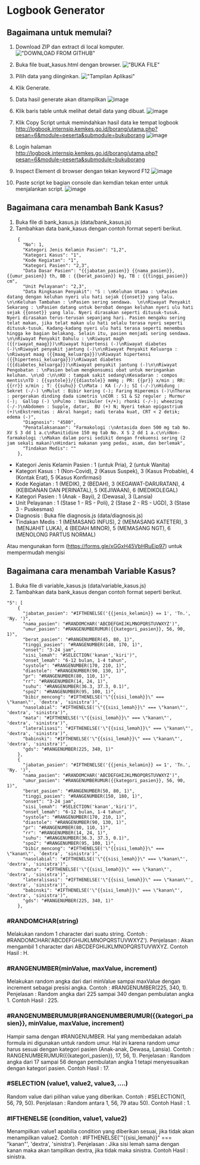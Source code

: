 # Logbook Generator

## Bagaimana untuk memulai?

1. Download ZIP dan extract di local komputer.
!["DOWNLOAD FROM GITHUB"](https://user-images.githubusercontent.com/53747430/125223274-b109b380-e2f5-11eb-9ad9-c97f560036aa.png) 

2. Buka file buat_kasus.html dengan browser.
!["BUKA FILE"](https://user-images.githubusercontent.com/53747430/125224057-05616300-e2f7-11eb-89da-4084a48d7e5c.png) 

3. Pilih data yang diinginkan.
!["Tampilan Aplikasi"](https://user-images.githubusercontent.com/53747430/125224339-a4865a80-e2f7-11eb-941a-b350968a3ec2.png) 

4. Klik Generate.
5. Data hasil generate akan ditampilkan
![image](https://user-images.githubusercontent.com/53747430/125224600-237b9300-e2f8-11eb-8048-57324d9dc93c.png)

6. Klik baris table untuk melihat detail data yang dibuat.
![image](https://user-images.githubusercontent.com/53747430/125224926-9edd4480-e2f8-11eb-8881-f038cfc34cd6.png)

7. Klik Copy Script untuk memindahkan hasil data ke tempat logbook http://logbook.internsip.kemkes.go.id/borang/utama.php?pesan=6&module=peserta&submodule=bukuborang
![image](https://user-images.githubusercontent.com/53747430/129784792-82344770-7c49-4a93-82c5-6dea56cb3c64.png)

8. Login halaman http://logbook.internsip.kemkes.go.id/borang/utama.php?pesan=6&module=peserta&submodule=bukuborang

9. Inspect Element di browser dengan tekan keyword F12
![image](https://user-images.githubusercontent.com/53747430/129785123-00487b22-a56f-412e-8180-8423fdbf7696.png)

10. Paste script ke bagian console dan kemdian tekan enter untuk menjalankan script.
![image](https://user-images.githubusercontent.com/53747430/129785372-c1635beb-ffc1-4c2f-879a-840d1fadf5c5.png)

## Bagaimana cara menambah Bank Kasus?

1. Buka file di bank_kasus.js (data/bank_kasus.js)
2. Tambahkan data bank_kasus dengan contoh format seperti berikut.
```
    {
      "No": 1,
      "Kategori Jenis Kelamin Pasien": "1,2",
      "Kategori Kasus": "1",
      "Kode Kegiatan": "1",
      "Kategori Pasien": "2,3",
      "Data Dasar Pasien": "{{jabatan_pasien}} {{nama_pasien}}, {{umur_pasien}} th, BB : {{berat_pasien}} kg, TB : {{tinggi_pasien}} cm",
      "Unit Pelayanan": "2,3",
      "Data Ringkasan Penyakit": "S : \nKeluhan Utama : \nPasien datang dengan keluhan nyeri ulu hati sejak {{onset}} yang lalu. \n\nKeluhan Tambahan : \nPasien sering sendawa.  \n\nRiwayat Penyakit Sekarang : \nPasien datang untuk berobat dengan keluhan nyeri ulu hati sejak {{onset}} yang lalu. Nyeri dirasakan seperti ditusuk-tusuk. Nyeri dirasakan terus-terusan sepanjang hari. Pasien mengaku sering telat makan, jika telat makan ulu hati selalu terasa nyeri seperti ditusuk-tusuk. Kadang-kadang nyeri ulu hati terasa seperti menembus hingga ke bagian belakang. Selain itu, pasien menjadi sering sendawa. \n\nRiwayat Penyakit Dahulu : \nRiwayat magh ({{riwayat_maag}})\nRiwayat hipertensi (-)\nRiwayat diabetes (-)\nRiwayat penyakit jantung (-)\n\nRiwayat Penyakit Keluarga : \nRiwayat maag ({{maag_keluarga}})\nRiwayat hipertensi ({{hipertensi_keluarga}})\nRiwayat diabetes ({{diabetes_keluarga}})\nRiwayat penyakit jantung (-)\n\nRiwayat Pengobatan : \nPasien belum mengkonsumsi obat untuk meringankan keluhan. \n\nO :\n\nKU : tampak sakit sedang\nKesadaran : compos mentis\nTD : {{systole}}/{{diastole}} mmHg ; PR: {{pr}} x/min ; RR: {{rr}} x/min ; T: {{suhu}} C\nMata : KA (-/-); SI (-/-)\nHidung : Sekret (-/-) \nMulut : Bibir kering (-); Faring Hiperemis (-)\nThorax : pergerakan dinding dada simetris \nCOR : S1 & S2 reguler ; Murmur (-);  Gallop (-) \nPulmo : Vesikuler (+/+); rhonki (-/-); wheezing (-/-)\nAbdomen : Supple, datar,  BU (+) N; Nyeri tekan epigastrium (+)\nEkstremitas : Akral hangat; nadi teraba kuat, CRT < 2 detik; edema (-)",
      "Diagnosis": "4580",
      "Penatalaksanaan": "Farmakologi :\nAntasida doen 500 mg tab No. XV S 3 dd 1 a.c\nRanitidine 150 mg tab No. X S 2 dd 1 a.c\n\nNon-farmakologi :\nMakan dalam porsi sedikit dengan frekuensi sering (2 jam sekali makan)\nHindari makanan yang pedas, asam, dan berlemak",
      "Tindakan Medis": ""
    },
```
-  Kategori Jenis Kelamin Pasien : 1 (untuk Pria), 2 (untuk Wanita)
-  Kategori Kasus : 1 (Non-Covid), 2 (Kasus Suspek), 3 (Kasus Probable), 4 (Kontak Erat), 5 (Kasus Konfirmasi)
-  Kode Kegiatan : 1 (MEDIK), 2 (BEDAH), 3 (KEGAWAT-DARURATAN), 4 (KEBIDANAN DAN PERINATAL), 5 (KEJIWAAN), 6 (MEDIKOLEGAL)
-  Kategori Pasien : 1 (Anak - Bayi), 2 (Dewasa), 3 (Lansia)
-  Unit Pelayanan : 1 (Stase 1 - RS - Poli), 2 (Stase 2 - RS - UGD), 3 (Stase 3 - Puskesmas)
-  Diagnosis : Buka file diagnosis.js (data/diagnosis.js)
-  Tindakan Medis : 1 (MEMASANG INFUS), 2 (MEMASANG KATETER), 3 (MENJAHIT LUKA), 4 (BEDAH MINOR), 5 (MEMASANG NGT), 6 (MENOLONG PARTUS NORMAL)

Atau mengunakan form (https://forms.gle/xGGxH45VbHRuEip97) untuk mempermudah mengisi

## Bagaimana cara menambah Variable Kasus?

1. Buka file di variable_kasus.js (data/variable_kasus.js)
2. Tambahkan data bank_kasus dengan contoh format seperti berikut.
```
"5": [
    {
      "jabatan_pasien": "#IFTHENELSE('{{jenis_kelamin}} == 1', 'Tn.', 'Ny. ')",
      "nama_pasien": "#RANDOMCHAR('ABCDEFGHIJKLMNOPQRSTUVWXYZ')",
      "umur_pasien": "#RANGENUMBERUMUR({{kategori_pasien}}, 56, 90, 1)",
      "berat_pasien": "#RANGENUMBER(45, 80, 1)",
      "tinggi_pasien": "#RANGENUMBER(140, 170, 1)",
      "onset": "3-24 jam",
      "sisi_lemah": "#SELECTION('kanan','kiri')",
      "onset_lemah": "6-12 bulan, 1-4 tahun",
      "systole": "#RANGENUMBER(170, 210, 1)",
      "diastole": "#RANGENUMBER(90, 130, 1)",
      "pr": "#RANGENUMBER(80, 110, 1)",
      "rr": "#RANGENUMBER(14, 24, 1)",
      "suhu": "#RANGENUMBER(36.3, 37.3, 0.1)",
      "spo2": "#RANGENUMBER(95, 100, 1)",
      "bibir_mencong": "#IFTHENELSE('\"{{sisi_lemah}}\" === \"kanan\"', 'dextra', 'sinistra')",
      "nasolabial": "#IFTHENELSE('\"{{sisi_lemah}}\" === \"kanan\"', 'dextra', 'sinistra')",
      "mata": "#IFTHENELSE('\"{{sisi_lemah}}\" === \"kanan\"', 'dextra', 'sinistra')",
      "lateralisasi": "#IFTHENELSE('\"{{sisi_lemah}}\" === \"kanan\"', 'dextra', 'sinistra')",
      "babinski": "#IFTHENELSE('\"{{sisi_lemah}}\" === \"kanan\"', 'dextra', 'sinistra')",
      "gds": "#RANGENUMBER(225, 340, 1)"
    },
    {
      "jabatan_pasien": "#IFTHENELSE('{{jenis_kelamin}} == 1', 'Tn.', 'Ny. ')",
      "nama_pasien": "#RANDOMCHAR('ABCDEFGHIJKLMNOPQRSTUVWXYZ')",
      "umur_pasien": "#RANGENUMBERUMUR({{kategori_pasien}}, 56, 90, 1)",
      "berat_pasien": "#RANGENUMBER(50, 80, 1)",
      "tinggi_pasien": "#RANGENUMBER(150, 180, 1)",
      "onset": "3-24 jam",
      "sisi_lemah": "#SELECTION('kanan','kiri')",
      "onset_lemah": "6-12 bulan, 1-4 tahun",
      "systole": "#RANGENUMBER(170, 210, 1)",
      "diastole": "#RANGENUMBER(90, 130, 1)",
      "pr": "#RANGENUMBER(80, 110, 1)",
      "rr": "#RANGENUMBER(14, 24, 1)",
      "suhu": "#RANGENUMBER(36.3, 37.3, 0.1)",
      "spo2": "#RANGENUMBER(95, 100, 1)",
      "bibir_mencong": "#IFTHENELSE('\"{{sisi_lemah}}\" === \"kanan\"', 'dextra', 'sinistra')",
      "nasolabial": "#IFTHENELSE('\"{{sisi_lemah}}\" === \"kanan\"', 'dextra', 'sinistra')",
      "mata": "#IFTHENELSE('\"{{sisi_lemah}}\" === \"kanan\"', 'dextra', 'sinistra')",
      "lateralisasi": "#IFTHENELSE('\"{{sisi_lemah}}\" === \"kanan\"', 'dextra', 'sinistra')",
      "babinski": "#IFTHENELSE('\"{{sisi_lemah}}\" === \"kanan\"', 'dextra', 'sinistra')",
      "gds": "#RANGENUMBER(225, 340, 1)"
    },
```

### #RANDOMCHAR(string)
Melakukan random 1 character dari suatu string.
Contoh : #RANDOMCHAR('ABCDEFGHIJKLMNOPQRSTUVWXYZ'). 
Penjelasan : Akan mengambil 1 character dari ABCDEFGHIJKLMNOPQRSTUVWXYZ.
Contoh Hasil : H.

### #RANGENUMBER(minValue, maxValue, increment)
Melakukan random angka dari dari minValue sampai maxValue dengan increment sebagai presisi angka.
Contoh : #RANGENUMBER(225, 340, 1).
Penjelasan : Random angka dari 225 sampai 340 dengan pembulatan angka 1.
Contoh Hasil : 225.

### #RANGENUMBERUMUR(#RANGENUMBERUMUR({{kategori_pasien}}, minValue, maxValue, increment)
Hampir sama dengan #RANGENUMBER. Hal yang membedakan adalah formula ini digunakan untuk random umur. Hal ini karena random umur harus sesuai dengan kategori pasien (Anak-anak, Dewasa, Lansia).
Contoh : RANGENUMBERUMUR({{kategori_pasien}}, 17, 56, 1).
Penjelasan : Random angka dari 17 sampai 56 dengan pembulatan angka 1 tetapi menyesuaikan dengan kategori pasien.
Contoh Hasil : 17.

### #SELECTION (value1, value2, value3, ....)
Random value dari pilihan value yang diberikan.
Contoh : #SELECTION(1, 56, 79, 50).
Penjelasan : Random antara 1, 56, 79 atau 50).
Contoh Hasil : 1.

### #IFTHENELSE (condition, value1, value2)
Menampilkan value1 apabilia condition yang diberikan sesuai, jika tidak akan menampilkan value2.
Contoh : #IFTHENELSE('\"{{sisi_lemah}}\" === \"kanan\"', 'dextra', 'sinistra').
Penjelasan : Jika sisi lemah sama dengan kanan maka akan tampilkan dextra, jika tidak maka sinistra.
Contoh Hasil : sinistra. 
